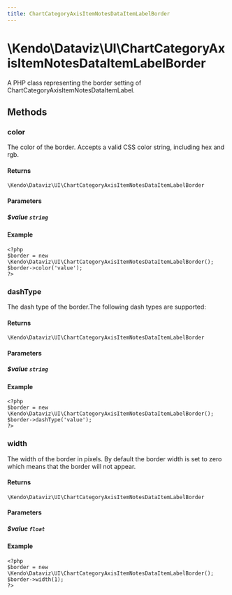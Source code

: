 ```yaml
---
title: ChartCategoryAxisItemNotesDataItemLabelBorder
---
```


# \Kendo\Dataviz\UI\ChartCategoryAxisItemNotesDataItemLabelBorder

A PHP class representing the border setting of ChartCategoryAxisItemNotesDataItemLabel.


## Methods

### color
The color of the border. Accepts a valid CSS color string, including hex and rgb.

#### Returns
`\Kendo\Dataviz\UI\ChartCategoryAxisItemNotesDataItemLabelBorder`

#### Parameters

##### $value `string`



#### Example 
    <?php
    $border = new \Kendo\Dataviz\UI\ChartCategoryAxisItemNotesDataItemLabelBorder();
    $border->color('value');
    ?>

### dashType
The dash type of the border.The following dash types are supported:

#### Returns
`\Kendo\Dataviz\UI\ChartCategoryAxisItemNotesDataItemLabelBorder`

#### Parameters

##### $value `string`



#### Example 
    <?php
    $border = new \Kendo\Dataviz\UI\ChartCategoryAxisItemNotesDataItemLabelBorder();
    $border->dashType('value');
    ?>

### width
The width of the border in pixels. By default the border width is set to zero which means that the border will not appear.

#### Returns
`\Kendo\Dataviz\UI\ChartCategoryAxisItemNotesDataItemLabelBorder`

#### Parameters

##### $value `float`



#### Example 
    <?php
    $border = new \Kendo\Dataviz\UI\ChartCategoryAxisItemNotesDataItemLabelBorder();
    $border->width(1);
    ?>

